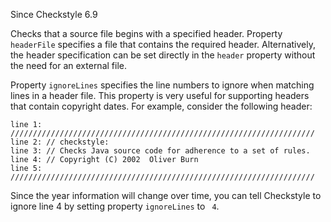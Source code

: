 Since Checkstyle 6.9

Checks that a source file begins with a specified header. Property
` headerFile` specifies a file that contains the required header.
Alternatively, the header specification can be set directly in the
`header` property without the need for an external file.

Property `ignoreLines` specifies the line numbers to ignore when
matching lines in a header file. This property is very useful for
supporting headers that contain copyright dates. For example, consider
the following header:

    line 1: ////////////////////////////////////////////////////////////////////
    line 2: // checkstyle:
    line 3: // Checks Java source code for adherence to a set of rules.
    line 4: // Copyright (C) 2002  Oliver Burn
    line 5: ////////////////////////////////////////////////////////////////////
            

Since the year information will change over time, you can tell
Checkstyle to ignore line 4 by setting property `ignoreLines` to ` 4`.

